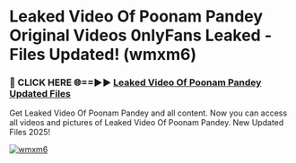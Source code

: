 # Leaked Video Of Poonam Pandey Original Videos 0nlyFans Leaked - Files Updated! (wmxm6)

<h3>🔴 CLICK HERE 🌐==►► <a href="https://tinyurl.com/x26r9saj" rel="nofollow">Leaked Video Of Poonam Pandey Updated Files</a></h3>

Get Leaked Video Of Poonam Pandey and all content. Now you can access all videos and pictures of Leaked Video Of Poonam Pandey. New Updated Files 2025!

[![wmxm6](https://i.imgur.com/LkgZPqh.gif)](https://tinyurl.com/x26r9saj)
